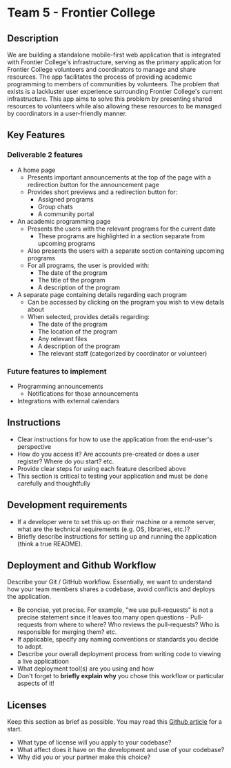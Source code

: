 # Team 5 - Frontier College

<!-- > _Note:_ This document is intended to be relatively short. Be concise and precise. Assume the reader has no prior knowledge of your application and is non-technical.  -->

## Description 
<!--  * Provide a high-level description of your application and it's value from an end-user's perspective
 * What is the problem you're trying to solve?
 * Is there any context required to understand **why** the application solves this problem? -->
We are building a standalone mobile-first web application that is integrated with Frontier College's infrastructure, serving as the primary application for Frontier College volunteers and coordinators to manage and share resources. The app facilitates the process of providing academic programming to members of communities by volunteers. The problem that exists is a lackluster user experience surrounding Frontier College's current infrastructure. This app aims to solve this problem by presenting shared resources to volunteers while also allowing these resources to be managed by coordinators in a user-friendly manner.

## Key Features
<!--  * Described the key features in the application that the user can access
 * Provide a breakdown or detail for each feature that is most appropriate for your application
 * This section will be used to assess the value of the features built -->
 ### Deliverable 2 features
  * A home page
    * Presents important announcements at the top of the page with a redirection button for the announcement page
    * Provides short previews and a redirection button for:
      * Assigned programs
      * Group chats
      * A community portal
 * An academic programming page
   * Presents the users with the relevant programs for the current date
     * These programs are highlighted in a section separate from upcoming programs
   * Also presents the users with a separate section containing upcoming programs
   * For all programs, the user is provided with:
     * The date of the program
     * The title of the program
     * A description of the program
 * A separate page containing details regarding each program
   * Can be accessed by clicking on the program you wish to view details about
   * When selected, provides details regarding:
     * The date of the program
     * The location of the program
     * Any relevant files
     * A description of the program
     * The relevant staff (categorized by coordinator or volunteer)
 ### Future features to implement
 * Programming announcements
   * Notifications for those announcements
 * Integrations with external calendars

## Instructions
 * Clear instructions for how to use the application from the end-user's perspective
 * How do you access it? Are accounts pre-created or does a user register? Where do you start? etc. 
 * Provide clear steps for using each feature described above
 * This section is critical to testing your application and must be done carefully and thoughtfully
 
 ## Development requirements
 * If a developer were to set this up on their machine or a remote server, what are the technical requirements (e.g. OS, libraries, etc.)?
 * Briefly describe instructions for setting up and running the application (think a true README).
 
 ## Deployment and Github Workflow

Describe your Git / GitHub workflow. Essentially, we want to understand how your team members shares a codebase, avoid conflicts and deploys the application.

 * Be concise, yet precise. For example, "we use pull-requests" is not a precise statement since it leaves too many open questions - Pull-requests from where to where? Who reviews the pull-requests? Who is responsible for merging them? etc.
 * If applicable, specify any naming conventions or standards you decide to adopt.
 * Describe your overall deployment process from writing code to viewing a live applicatioon
 * What deployment tool(s) are you using and how
 * Don't forget to **briefly explain why** you chose this workflow or particular aspects of it!

 ## Licenses 

 Keep this section as brief as possible. You may read this [Github article](https://help.github.com/en/github/creating-cloning-and-archiving-repositories/licensing-a-repository) for a start.

 * What type of license will you apply to your codebase?
 * What affect does it have on the development and use of your codebase?
 * Why did you or your partner make this choice?
